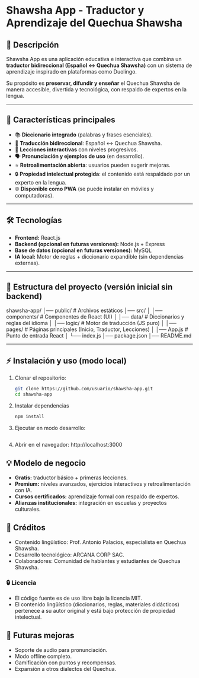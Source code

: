 # Shawsha App - Traductor y Aprendizaje del Quechua Shawsha

## 📖 Descripción
Shawsha App es una aplicación educativa e interactiva que combina un **traductor bidireccional (Español ↔ Quechua Shawsha)** con un sistema de aprendizaje inspirado en plataformas como Duolingo.  

Su propósito es **preservar, difundir y enseñar** el Quechua Shawsha de manera accesible, divertida y tecnológica, con respaldo de expertos en la lengua.

---

## 🚀 Características principales
- 📚 **Diccionario integrado** (palabras y frases esenciales).
- 🔄 **Traducción bidireccional**: Español ↔ Quechua Shawsha.
- 🧩 **Lecciones interactivas** con niveles progresivos.
- 🗣️ **Pronunciación y ejemplos de uso** (en desarrollo).
- ⭐ **Retroalimentación abierta**: usuarios pueden sugerir mejoras.
- 🔒 **Propiedad intelectual protegida**: el contenido está respaldado por un experto en la lengua.
- 🌐 **Disponible como PWA** (se puede instalar en móviles y computadoras).

---

## 🛠️ Tecnologías
- **Frontend:** React.js  
- **Backend (opcional en futuras versiones):** Node.js + Express  
- **Base de datos (opcional en futuras versiones):** MySQL  
- **IA local:** Motor de reglas + diccionario expandible (sin dependencias externas).

---

## 📂 Estructura del proyecto (versión inicial sin backend)
shawsha-app/
│── public/ # Archivos estáticos
│── src/
│ │── components/ # Componentes de React (UI)
│ │── data/ # Diccionarios y reglas del idioma
│ │── logic/ # Motor de traducción (JS puro)
│ │── pages/ # Páginas principales (Inicio, Traductor, Lecciones)
│ │── App.js # Punto de entrada React
│ └── index.js
│── package.json
│── README.md


---

## ⚡ Instalación y uso (modo local)
1. Clonar el repositorio:
   ```bash
   git clone https://github.com/usuario/shawsha-app.git
   cd shawsha-app

2. Instalar dependencias
    ```bash
    npm install

3. Ejecutar en modo desarrollo:
    ```npm start

4. Abrir en el navegador: http://localhost:3000

## 💡 Modelo de negocio

- **Gratis:** traductor básico + primeras lecciones.
- **Premium:** niveles avanzados, ejercicios interactivos y retroalimentación con IA.
- **Cursos certificados:** aprendizaje formal con respaldo de expertos.
- **Alianzas institucionales:** integración en escuelas y proyectos culturales.

## 👥 Créditos

- Contenido lingüístico: Prof. Antonio Palacios, especialista en Quechua Shawsha.
- Desarrollo tecnológico: ARCANA CORP SAC.
- Colaboradores: Comunidad de hablantes y estudiantes de Quechua Shawsha.

### 🔒 Licencia

- El código fuente es de uso libre bajo la licencia MIT.
- El contenido lingüístico (diccionarios, reglas, materiales didácticos) pertenece a su autor original y está bajo protección de propiedad intelectual.

## 🌱 Futuras mejoras

- Soporte de audio para pronunciación.
- Modo offline completo.
- Gamificación con puntos y recompensas.
- Expansión a otros dialectos del Quechua.